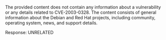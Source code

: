 The provided content does not contain any information about a vulnerability or any details related to CVE-2003-0328. The content consists of general information about the Debian and Red Hat projects, including community, operating system, news, and support details.

Response: UNRELATED